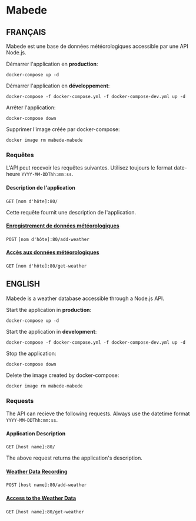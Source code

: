 # Mabede

## FRANÇAIS

Mabede est une base de données météorologiques accessible par une API Node.js.

Démarrer l'application en **production**:
```
docker-compose up -d
```

Démarrer l'application en **développement**:
```
docker-compose -f docker-compose.yml -f docker-compose-dev.yml up -d
```

Arrêter l'application:
```
docker-compose down
```

Supprimer l'image créée par docker-compose:
```
docker image rm mabede-mabede
```

### Requêtes

L'API peut recevoir les requêtes suivantes.
Utilisez toujours le format date-heure `YYYY-MM-DDThh:mm:ss`.

#### Description de l'application

`GET` `[nom d'hôte]:80/`

Cette requête fournit une description de l'application.

#### [Enregistrement de données météorologiques](doc/add-weather-fr.md)

`POST` `[nom d'hôte]:80/add-weather`

#### [Accès aux données météorologiques](doc/get-weather-fr.md)

`GET` `[nom d'hôte]:80/get-weather`

## ENGLISH

Mabede is a weather database accessible through a Node.js API.

Start the application in **production**:
```
docker-compose up -d
```

Start the application in **development**:
```
docker-compose -f docker-compose.yml -f docker-compose-dev.yml up -d
```

Stop the application:
```
docker-compose down
```

Delete the image created by docker-compose:
```
docker image rm mabede-mabede
```

### Requests

The API can recieve the following requests.
Always use the datetime format `YYYY-MM-DDThh:mm:ss`.

#### Application Description

`GET` `[host name]:80/`

The above request returns the application's description.

#### [Weather Data Recording](doc/add-weather-en.md)

`POST` `[host name]:80/add-weather`

#### [Access to the Weather Data](doc/get-weather-en.md)

`GET` `[host name]:80/get-weather`
